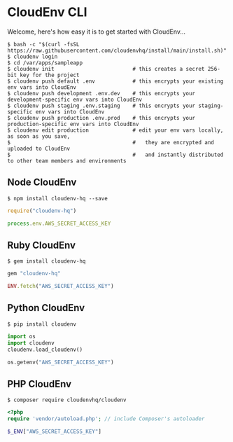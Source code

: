 # CloudEnv CLI

Welcome, here's how easy it is to get started with CloudEnv...

```console
$ bash -c "$(curl -fsSL https://raw.githubusercontent.com/cloudenvhq/install/main/install.sh)"
$ cloudenv login
$ cd /var/apps/sampleapp
$ cloudenv init                         # this creates a secret 256-bit key for the project
$ cloudenv push default .env            # this encrypts your existing env vars into CloudEnv
$ cloudenv push development .env.dev    # this encrypts your development-specific env vars into CloudEnv
$ cloudenv push staging .env.staging    # this encrypts your staging-specific env vars into CloudEnv
$ cloudenv push production .env.prod    # this encrypts your production-specific env vars into CloudEnv
$ cloudenv edit production              # edit your env vars locally, as soon as you save,
$                                       #   they are encrypted and uploaded to CloudEnv
$                                       #   and instantly distributed to other team members and environments
```

## Node CloudEnv

```console
$ npm install cloudenv-hq --save
```

```javascript
require("cloudenv-hq")

process.env.AWS_SECRET_ACCESS_KEY
```

## Ruby CloudEnv

```console
$ gem install cloudenv-hq
```

```ruby
gem "cloudenv-hq"

ENV.fetch("AWS_SECRET_ACCESS_KEY")
```

## Python CloudEnv

```console
$ pip install cloudenv
```

```python
import os
import cloudenv
cloudenv.load_cloudenv()

os.getenv("AWS_SECRET_ACCESS_KEY")
```

## PHP CloudEnv

```console
$ composer require cloudenvhq/cloudenv
```

```php
<?php
require 'vendor/autoload.php'; // include Composer's autoloader

$_ENV["AWS_SECRET_ACCESS_KEY"]
```
